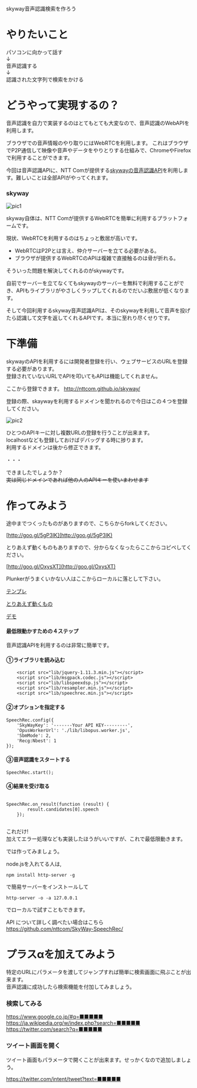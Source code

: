skyway音声認識検索を作ろう

# やりたいこと

パソコンに向かって話す  
↓  
音声認識する  
↓  
認識された文字列で検索をかける  

# どうやって実現するの？

音声認識を自力で実装するのはとてもとても大変なので、音声認識のWebAPIを利用します。

ブラウザでの音声情報のやり取りにはWebRTCを利用します。
これはブラウザでP2P通信して映像や音声やデータをやりとりする仕組みで、ChromeやFirefoxで利用することができます。

今回は音声認識APIに、NTT Comが提供する[skywayの音声認識API](http://www.ntt.com/release/monthNEWS/detail/20150728.html)を利用します。難しいことは全部APIがやってくれます。

### skyway

![pic1](https://raw.githubusercontent.com/kurehajime/voicesearch/gh-pages/pic1.png)


skyway自体は、NTT Comが提供するWebRTCを簡単に利用するプラットフォームです。

現状、WebRTCを利用するのはちょっと敷居が高いです。

* WebRTCはP2Pとは言え、仲介サーバーを立てる必要がある。
* ブラウザが提供するWebRTCのAPIは複雑で直接触るのは骨が折れる。

そういった問題を解決してくれるのがskywayです。

自前でサーバーを立てなくてもskywayのサーバーを無料で利用することができ、APIもライブラリがやさしくラップしてくれるのでだいぶ敷居が低くなります。

そして今回利用するskyway音声認識APIは、そのskywayを利用して音声を投げたら認識して文字を返してくれるAPIです。本当に至れり尽くせりです。

# 下準備

skywayのAPIを利用するには開発者登録を行い、ウェブサービスのURLを登録する必要があります。  
登録されていないURLでAPIを叩いてもAPIは機能してくれません。

ここから登録できます。
http://nttcom.github.io/skyway/


登録の際、skaywayを利用するドメインを聞かれるので今日はこの４つを登録してください。

![pic2](https://raw.githubusercontent.com/kurehajime/voicesearch/gh-pages/pic2.png)

ひとつのAPIキーに対し複数URLの登録を行うことが出来ます。  
localhostなども登録しておけばデバッグする時に捗ります。  
利用するドメインは後から修正できます。  

・・・


できましたでしょうか？  
~~実は同じドメインであれば他の人のAPIキーを使いまわせます~~  

# 作ってみよう


途中までつくったものがありますので、こちらからforkしてください。

[http://goo.gl/5gP3lK](http://goo.gl/5gP3lK)

とりあえず動くものもありますので、分からなくなったらここからコピペしてください。

[http://goo.gl/OxysXT](http://goo.gl/OxysXT)

Plunkerがうまくいかない人はここからローカルに落として下さい。

[テンプレ](https://github.com/kurehajime/voicesearch/archive/template.zip)

[とりあえず動くもの](https://github.com/kurehajime/voicesearch/archive/gh-pages.zip)

[デモ](http://kurehajime.github.io/voicesearch/)



#### 最低限動かすための４ステップ

音声認識APIを利用するのは非常に簡単です。

#### ①ライブラリを読み込む


```
    <script src="lib/jquery-1.11.3.min.js"></script>
    <script src="lib/msgpack.codec.js"></script>
    <script src="lib/libspeexdsp.js"></script>
    <script src="lib/resampler.min.js"></script>
    <script src="lib/speechrec.min.js"></script>
```

#### ②オプションを指定する

```
SpeechRec.config({
    'SkyWayKey': '-------Your API KEY---------',
    'OpusWorkerUrl': './lib/libopus.worker.js',
    'SbmMode': 2,
    'Recg:Nbest': 1
});

```

#### ③音声認識をスタートする


```
SpeechRec.start();

```

#### ④結果を受け取る

```

SpeechRec.on_result(function (result) {
        result.candidates[0].speech
    });
    
```

これだけ!  
加えてエラー処理なども実装したほうがいいですが、これで最低限動きます。


では作ってみましょう。

node.jsを入れてる人は,

```
npm install http-server -g
```

で簡易サーバーをインストールして

```
http-server -o -a 127.0.0.1
```

でローカルで試すこともできます。

API について詳しく調べたい場合はこちら
https://github.com/nttcom/SkyWay-SpeechRec/

# プラスαを加えてみよう

特定のURLにパラメータを渡してジャンプすれば簡単に検索画面に飛ぶことが出来ます。  
音声認識に成功したら検索機能を付加してみましょう。

### 検索してみる

https://www.google.co.jp/#q=■■■■■  
https://ja.wikipedia.org/w/index.php?search=■■■■■  
https://twitter.com/search?q=■■■■■  

### ツイート画面を開く

ツイート画面もパラメータで開くことが出来ます。せっかくなので追加しましょう。

https://twitter.com/intent/tweet?text=■■■■■
